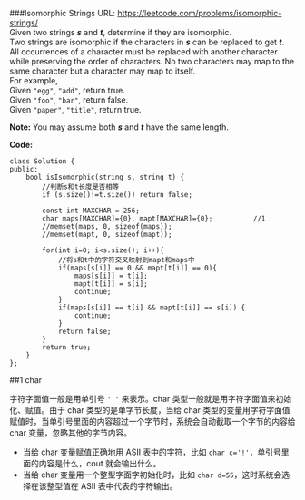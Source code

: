 ###Isomorphic Strings
URL: https://leetcode.com/problems/isomorphic-strings/</br>
Given two strings ___s___ and ___t___, determine if they are isomorphic.</br>
Two strings are isomorphic if the characters in ___s___ can be replaced to get ___t___.</br>
All occurrences of a character must be replaced with another character while preserving the order of characters. No two characters may map to the same character but a character may map to itself.</br>
For example,</br>
Given `"egg"`, `"add"`, return true.</br>
Given `"foo"`, `"bar"`, return false.</br>
Given `"paper"`, `"title"`, return true.

__Note:__
You may assume both ___s___ and ___t___ have the same length.

__Code:__

	class Solution {
	public:
	    bool isIsomorphic(string s, string t) {
	    	//判断s和t长度是否相等
	        if (s.size()!=t.size()) return false;
	        
	        const int MAXCHAR = 256;
	        char maps[MAXCHAR]={0}, mapt[MAXCHAR]={0};			//1
	        //memset(maps, 0, sizeof(maps));
	        //memset(mapt, 0, sizeof(mapt));
	        
	        for(int i=0; i<s.size(); i++){
	        	//将s和t中的字符交叉映射到mapt和maps中
	            if(maps[s[i]] == 0 && mapt[t[i]] == 0){
	                maps[s[i]] = t[i];
	                mapt[t[i]] = s[i];
	                continue;
	            }
	            if(maps[s[i]] == t[i] && mapt[t[i]] == s[i]) {
	                continue;
	            }
	            return false;
	        }
	        return true;
	    }
	};

##1 char

字符字面值一般是用单引号 `' '` 来表示。char 类型一般就是用字符字面值来初始化、赋值。由于 char 类型的是单字节长度，当给 char 类型的变量用字符字面值赋值时，当单引号里面的内容超过一个字节时，系统会自动截取一个字节的内容给 char 变量，忽略其他的字节内容。

- 当给 char 变量赋值正确地用 ASII 表中的字符，比如 `char c='!'`，单引号里面的内容是什么，cout 就会输出什么。
- 当给 char 变量用一个整型字面字初始化时，比如 `char d=55`，这时系统会选择在该整型值在 ASII 表中代表的字符输出。